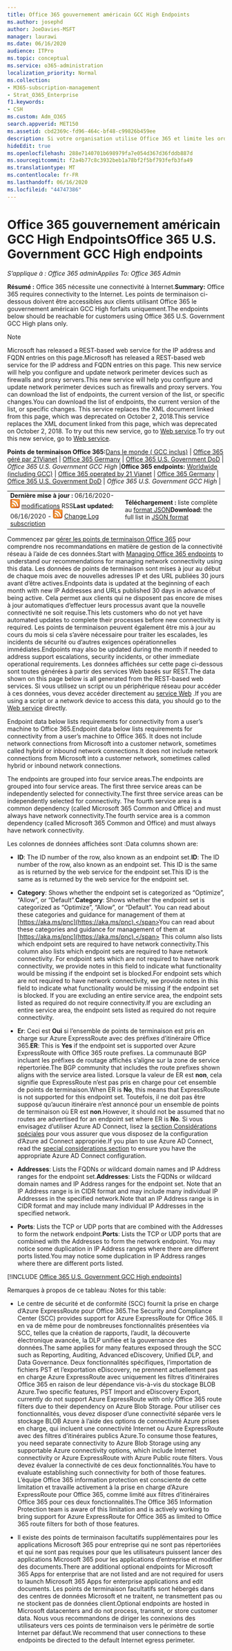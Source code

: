 ```yaml
---
title: Office 365 gouvernement américain GCC High Endpoints
ms.author: josephd
author: JoeDavies-MSFT
manager: laurawi
ms.date: 06/16/2020
audience: ITPro
ms.topic: conceptual
ms.service: o365-administration
localization_priority: Normal
ms.collection:
- M365-subscription-management
- Strat_O365_Enterprise
f1.keywords:
- CSH
ms.custom: Adm_O365
search.appverid: MET150
ms.assetid: cbd2369c-fd96-464c-bf48-c99826b459ee
description: Si votre organisation utilise Office 365 et limite les ordinateurs de votre réseau à se connecter à Internet, vous trouverez ci-dessous les points de terminaison (noms de domaine complets, ports, URL, IPv4 et plages d’adresses IPv6) que vous devez inclure dans vos listes vertes de trafic sortant afin de vous assurer que vos ordinateurs peuvent utiliser correctement Office 365.
hideEdit: true
ms.openlocfilehash: 288e7140701b698979fa7e054d367d36fddb887d
ms.sourcegitcommit: f2a4b77c8c3932beb1a78bf2f5bf793fefb3fa49
ms.translationtype: MT
ms.contentlocale: fr-FR
ms.lasthandoff: 06/16/2020
ms.locfileid: "44747386"
---
```

# <a name="office-365-us-government-gcc-high-endpoints"></a><span data-ttu-id="97eec-103">Office 365 gouvernement américain GCC High Endpoints</span><span class="sxs-lookup"><span data-stu-id="97eec-103">Office 365 U.S. Government GCC High endpoints</span></span>

 <span data-ttu-id="97eec-104">*S’applique à : Office 365 admin*</span><span class="sxs-lookup"><span data-stu-id="97eec-104">*Applies To: Office 365 Admin*</span></span>

<span data-ttu-id="97eec-105">**Résumé :** Office 365 nécessite une connectivité à Internet.</span><span class="sxs-lookup"><span data-stu-id="97eec-105">**Summary:** Office 365 requires connectivity to the Internet.</span></span> <span data-ttu-id="97eec-106">Les points de terminaison ci-dessous doivent être accessibles aux clients utilisant Office 365 le gouvernement américain GCC High forfaits uniquement.</span><span class="sxs-lookup"><span data-stu-id="97eec-106">The endpoints below should be reachable for customers using Office 365 U.S. Government GCC High plans only.</span></span>
  
> [!NOTE]
> <span data-ttu-id="97eec-107">Microsoft has released a REST-based web service for the IP address and FQDN entries on this page.</span><span class="sxs-lookup"><span data-stu-id="97eec-107">Microsoft has released a REST-based web service for the IP address and FQDN entries on this page.</span></span> <span data-ttu-id="97eec-108">This new service will help you configure and update network perimeter devices such as firewalls and proxy servers.</span><span class="sxs-lookup"><span data-stu-id="97eec-108">This new service will help you configure and update network perimeter devices such as firewalls and proxy servers.</span></span> <span data-ttu-id="97eec-109">You can download the list of endpoints, the current version of the list, or specific changes.</span><span class="sxs-lookup"><span data-stu-id="97eec-109">You can download the list of endpoints, the current version of the list, or specific changes.</span></span> <span data-ttu-id="97eec-110">This service replaces the XML document linked from this page, which was deprecated on October 2, 2018.</span><span class="sxs-lookup"><span data-stu-id="97eec-110">This service replaces the XML document linked from this page, which was deprecated on October 2, 2018.</span></span> <span data-ttu-id="97eec-111">To try out this new service, go to [Web service](office-365-ip-web-service.md).</span><span class="sxs-lookup"><span data-stu-id="97eec-111">To try out this new service, go to [Web service](office-365-ip-web-service.md).</span></span>
  
 <span data-ttu-id="97eec-112">**Points de terminaison Office 365:**[Dans le monde ( GCC inclus)](urls-and-ip-address-ranges.md) | [Office 365 géré par 21Vianet](urls-and-ip-address-ranges-21vianet.md)  | [Office 365 Germany](office-365-germany-endpoints.md)  | [Office 365 U.S. Government DoD](office-365-u-s-government-dod-endpoints.md) | *Office 365 U.S. Government GCC High* |</span><span class="sxs-lookup"><span data-stu-id="97eec-112">**Office 365 endpoints:** [Worldwide (including GCC)](urls-and-ip-address-ranges.md) | [Office 365 operated by 21 Vianet](urls-and-ip-address-ranges-21vianet.md)  | [Office 365 Germany](office-365-germany-endpoints.md)  | [Office 365 U.S. Government DoD](office-365-u-s-government-dod-endpoints.md) | *Office 365 U.S. Government GCC High* |</span></span>
  
|||
|:-----|:-----|
|<span data-ttu-id="97eec-113">**Dernière mise à jour :** 06/16/2020- ![ abonnement au journal des ](media/5dc6bb29-25db-4f44-9580-77c735492c4b.png) [modifications](https://endpoints.office.com/version/USGOVGCCHigh?allversions=true&format=rss&clientrequestid=b10c5ed1-bad1-445f-b386-b919946339a7) RSS</span><span class="sxs-lookup"><span data-stu-id="97eec-113">**Last updated:** 06/16/2020 - ![RSS](media/5dc6bb29-25db-4f44-9580-77c735492c4b.png) [Change Log subscription](https://endpoints.office.com/version/USGOVGCCHigh?allversions=true&format=rss&clientrequestid=b10c5ed1-bad1-445f-b386-b919946339a7)</span></span> <br/> |<span data-ttu-id="97eec-114">**Téléchargement :** liste complète au [format JSON](https://endpoints.office.com/endpoints/USGOVGCCHigh?clientrequestid=b10c5ed1-bad1-445f-b386-b919946339a7)</span><span class="sxs-lookup"><span data-stu-id="97eec-114">**Download:** the full list in [JSON format](https://endpoints.office.com/endpoints/USGOVGCCHigh?clientrequestid=b10c5ed1-bad1-445f-b386-b919946339a7)</span></span> <br/> |

 <span data-ttu-id="97eec-115">Commencez par [gérer les points de terminaison Office 365](managing-office-365-endpoints.md) pour comprendre nos recommandations en matière de gestion de la connectivité réseau à l’aide de ces données.</span><span class="sxs-lookup"><span data-stu-id="97eec-115">Start with [Managing Office 365 endpoints](managing-office-365-endpoints.md) to understand our recommendations for managing network connectivity using this data.</span></span> <span data-ttu-id="97eec-116">Les données de points de terminaison sont mises à jour au début de chaque mois avec de nouvelles adresses IP et des URL publiées 30 jours avant d’être actives.</span><span class="sxs-lookup"><span data-stu-id="97eec-116">Endpoints data is updated at the beginning of each month with new IP Addresses and URLs published 30 days in advance of being active.</span></span> <span data-ttu-id="97eec-117">Cela permet aux clients qui ne disposent pas encore de mises à jour automatiques d’effectuer leurs processus avant que la nouvelle connectivité ne soit requise.</span><span class="sxs-lookup"><span data-stu-id="97eec-117">This lets customers who do not yet have automated updates to complete their processes before new connectivity is required.</span></span> <span data-ttu-id="97eec-118">Les points de terminaison peuvent également être mis à jour au cours du mois si cela s’avère nécessaire pour traiter les escalades, les incidents de sécurité ou d’autres exigences opérationnelles immédiates.</span><span class="sxs-lookup"><span data-stu-id="97eec-118">Endpoints may also be updated during the month if needed to address support escalations, security incidents, or other immediate operational requirements.</span></span> <span data-ttu-id="97eec-119">Les données affichées sur cette page ci-dessous sont toutes générées à partir des services Web basés sur REST.</span><span class="sxs-lookup"><span data-stu-id="97eec-119">The data shown on this page below is all generated from the REST-based web services.</span></span> <span data-ttu-id="97eec-120">Si vous utilisez un script ou un périphérique réseau pour accéder à ces données, vous devez accéder directement au [service Web](office-365-ip-web-service.md) .</span><span class="sxs-lookup"><span data-stu-id="97eec-120">If you are using a script or a network device to access this data, you should go to the [Web service](office-365-ip-web-service.md) directly.</span></span>

<span data-ttu-id="97eec-121">Endpoint data below lists requirements for connectivity from a user’s machine to Office 365.</span><span class="sxs-lookup"><span data-stu-id="97eec-121">Endpoint data below lists requirements for connectivity from a user’s machine to Office 365.</span></span> <span data-ttu-id="97eec-122">It does not include network connections from Microsoft into a customer network, sometimes called hybrid or inbound network connections.</span><span class="sxs-lookup"><span data-stu-id="97eec-122">It does not include network connections from Microsoft into a customer network, sometimes called hybrid or inbound network connections.</span></span>

<span data-ttu-id="97eec-123">The endpoints are grouped into four service areas.</span><span class="sxs-lookup"><span data-stu-id="97eec-123">The endpoints are grouped into four service areas.</span></span> <span data-ttu-id="97eec-124">The first three service areas can be independently selected for connectivity.</span><span class="sxs-lookup"><span data-stu-id="97eec-124">The first three service areas can be independently selected for connectivity.</span></span> <span data-ttu-id="97eec-125">The fourth service area is a common dependency (called Microsoft 365 Common and Office) and must always have network connectivity.</span><span class="sxs-lookup"><span data-stu-id="97eec-125">The fourth service area is a common dependency (called Microsoft 365 Common and Office) and must always have network connectivity.</span></span>

<span data-ttu-id="97eec-126">Les colonnes de données affichées sont :</span><span class="sxs-lookup"><span data-stu-id="97eec-126">Data columns shown are:</span></span>

- <span data-ttu-id="97eec-127">**ID**: The ID number of the row, also known as an endpoint set.</span><span class="sxs-lookup"><span data-stu-id="97eec-127">**ID**: The ID number of the row, also known as an endpoint set.</span></span> <span data-ttu-id="97eec-128">This ID is the same as is returned by the web service for the endpoint set.</span><span class="sxs-lookup"><span data-stu-id="97eec-128">This ID is the same as is returned by the web service for the endpoint set.</span></span>

- <span data-ttu-id="97eec-129">**Category**: Shows whether the endpoint set is categorized as “Optimize”, “Allow”, or “Default”.</span><span class="sxs-lookup"><span data-stu-id="97eec-129">**Category**: Shows whether the endpoint set is categorized as “Optimize”, “Allow”, or “Default”.</span></span> <span data-ttu-id="97eec-130">You can read about these categories and guidance for management of them at [https://aka.ms/pnc](https://aka.ms/pnc).</span><span class="sxs-lookup"><span data-stu-id="97eec-130">You can read about these categories and guidance for management of them at [https://aka.ms/pnc](https://aka.ms/pnc).</span></span> <span data-ttu-id="97eec-131">This column also lists which endpoint sets are required to have network connectivity.</span><span class="sxs-lookup"><span data-stu-id="97eec-131">This column also lists which endpoint sets are required to have network connectivity.</span></span> <span data-ttu-id="97eec-132">For endpoint sets which are not required to have network connectivity, we provide notes in this field to indicate what functionality would be missing if the endpoint set is blocked.</span><span class="sxs-lookup"><span data-stu-id="97eec-132">For endpoint sets which are not required to have network connectivity, we provide notes in this field to indicate what functionality would be missing if the endpoint set is blocked.</span></span> <span data-ttu-id="97eec-133">If you are excluding an entire service area, the endpoint sets listed as required do not require connectivity.</span><span class="sxs-lookup"><span data-stu-id="97eec-133">If you are excluding an entire service area, the endpoint sets listed as required do not require connectivity.</span></span>

- <span data-ttu-id="97eec-134">**Er**: Ceci est **Oui** si l’ensemble de points de terminaison est pris en charge sur Azure ExpressRoute avec des préfixes d’itinéraire Office 365.</span><span class="sxs-lookup"><span data-stu-id="97eec-134">**ER**: This is **Yes** if the endpoint set is supported over Azure ExpressRoute with Office 365 route prefixes.</span></span> <span data-ttu-id="97eec-135">La communauté BGP incluant les préfixes de routage affichés s’aligne sur la zone de service répertoriée.</span><span class="sxs-lookup"><span data-stu-id="97eec-135">The BGP community that includes the route prefixes shown aligns with the service area listed.</span></span> <span data-ttu-id="97eec-136">Lorsque la valeur de ER est **non**, cela signifie que ExpressRoute n’est pas pris en charge pour cet ensemble de points de terminaison.</span><span class="sxs-lookup"><span data-stu-id="97eec-136">When ER is **No**, this means that ExpressRoute is not supported for this endpoint set.</span></span> <span data-ttu-id="97eec-137">Toutefois, il ne doit pas être supposé qu’aucun itinéraire n’est annoncé pour un ensemble de points de terminaison où ER est **non**.</span><span class="sxs-lookup"><span data-stu-id="97eec-137">However, it should not be assumed that no routes are advertised for an endpoint set where ER is **No**.</span></span> <span data-ttu-id="97eec-138">Si vous envisagez d’utiliser Azure AD Connect, lisez la [section Considérations spéciales](https://docs.microsoft.com/azure/active-directory/hybrid/reference-connect-instances#microsoft-azure-government) pour vous assurer que vous disposez de la configuration d’Azure ad Connect appropriée.</span><span class="sxs-lookup"><span data-stu-id="97eec-138">If you plan to use Azure AD Connect, read the [special considerations section](https://docs.microsoft.com/azure/active-directory/hybrid/reference-connect-instances#microsoft-azure-government) to ensure you have the appropriate Azure AD Connect configuration.</span></span>

- <span data-ttu-id="97eec-139">**Addresses**: Lists the FQDNs or wildcard domain names and IP Address ranges for the endpoint set.</span><span class="sxs-lookup"><span data-stu-id="97eec-139">**Addresses**: Lists the FQDNs or wildcard domain names and IP Address ranges for the endpoint set.</span></span> <span data-ttu-id="97eec-140">Note that an IP Address range is in CIDR format and may include many individual IP Addresses in the specified network.</span><span class="sxs-lookup"><span data-stu-id="97eec-140">Note that an IP Address range is in CIDR format and may include many individual IP Addresses in the specified network.</span></span>
 
- <span data-ttu-id="97eec-141">**Ports**: Lists the TCP or UDP ports that are combined with the Addresses to form the network endpoint.</span><span class="sxs-lookup"><span data-stu-id="97eec-141">**Ports**: Lists the TCP or UDP ports that are combined with the Addresses to form the network endpoint.</span></span> <span data-ttu-id="97eec-142">You may notice some duplication in IP Address ranges where there are different ports listed.</span><span class="sxs-lookup"><span data-stu-id="97eec-142">You may notice some duplication in IP Address ranges where there are different ports listed.</span></span>
 
[!INCLUDE [Office 365 U.S. Government GCC High endpoints](./includes/office-365-u.s.-government-gcc-high-endpoints.md)]

<span data-ttu-id="97eec-143">Remarques à propos de ce tableau :</span><span class="sxs-lookup"><span data-stu-id="97eec-143">Notes for this table:</span></span>

- <span data-ttu-id="97eec-144">Le centre de sécurité et de conformité (SCC) fournit la prise en charge d’Azure ExpressRoute pour Office 365.</span><span class="sxs-lookup"><span data-stu-id="97eec-144">The Security and Compliance Center (SCC) provides support for Azure ExpressRoute for Office 365.</span></span> <span data-ttu-id="97eec-145">Il en va de même pour de nombreuses fonctionnalités présentées via SCC, telles que la création de rapports, l’audit, la découverte électronique avancée, la DLP unifiée et la gouvernance des données.</span><span class="sxs-lookup"><span data-stu-id="97eec-145">The same applies for many features exposed through the SCC such as Reporting, Auditing, Advanced eDiscovery, Unified DLP, and Data Governance.</span></span> <span data-ttu-id="97eec-146">Deux fonctionnalités spécifiques, l’importation de fichiers PST et l’exportation eDiscovery, ne prennent actuellement pas en charge Azure ExpressRoute avec uniquement les filtres d’itinéraires Office 365 en raison de leur dépendance vis-à-vis du stockage BLOB Azure.</span><span class="sxs-lookup"><span data-stu-id="97eec-146">Two specific features, PST Import and eDiscovery Export, currently do not support Azure ExpressRoute with only Office 365 route filters due to their dependency on Azure Blob Storage.</span></span> <span data-ttu-id="97eec-147">Pour utiliser ces fonctionnalités, vous devez disposer d’une connectivité séparée vers le stockage BLOB Azure à l’aide des options de connectivité Azure prises en charge, qui incluent une connectivité Internet ou Azure ExpressRoute avec des filtres d’itinéraires publics Azure.</span><span class="sxs-lookup"><span data-stu-id="97eec-147">To consume those features, you need separate connectivity to Azure Blob Storage using any supportable Azure connectivity options, which include Internet connectivity or Azure ExpressRoute with Azure Public route filters.</span></span> <span data-ttu-id="97eec-148">Vous devez évaluer la connectivité de ces deux fonctionnalités.</span><span class="sxs-lookup"><span data-stu-id="97eec-148">You have to evaluate establishing such connectivity for both of those features.</span></span> <span data-ttu-id="97eec-149">L’équipe Office 365 information protection est consciente de cette limitation et travaille activement à la prise en charge d’Azure ExpressRoute pour Office 365, comme limité aux filtres d’itinéraires Office 365 pour ces deux fonctionnalités.</span><span class="sxs-lookup"><span data-stu-id="97eec-149">The Office 365 Information Protection team is aware of this limitation and is actively working to bring support for Azure ExpressRoute for Office 365 as limited to Office 365 route filters for both of those features.</span></span>

- <span data-ttu-id="97eec-150">Il existe des points de terminaison facultatifs supplémentaires pour les applications Microsoft 365 pour entreprise qui ne sont pas répertoriées et qui ne sont pas requises pour que les utilisateurs puissent lancer des applications Microsoft 365 pour les applications d’entreprise et modifier des documents.</span><span class="sxs-lookup"><span data-stu-id="97eec-150">There are additional optional endpoints for Microsoft 365 Apps for enterprise that are not listed and are not required for users to launch Microsoft 365 Apps for enterprise applications and edit documents.</span></span> <span data-ttu-id="97eec-151">Les points de terminaison facultatifs sont hébergés dans des centres de données Microsoft et ne traitent, ne transmettent pas ou ne stockent pas de données client.</span><span class="sxs-lookup"><span data-stu-id="97eec-151">Optional endpoints are hosted in Microsoft datacenters and do not process, transmit, or store customer data.</span></span> <span data-ttu-id="97eec-152">Nous vous recommandons de diriger les connexions des utilisateurs vers ces points de terminaison vers le périmètre de sortie Internet par défaut.</span><span class="sxs-lookup"><span data-stu-id="97eec-152">We recommend that user connections to these endpoints be directed to the default Internet egress perimeter.</span></span>

